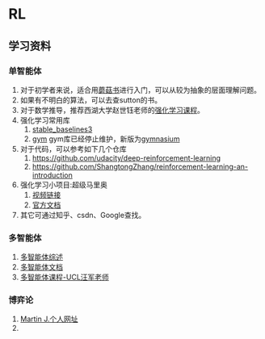 # RL

## 学习资料

### 单智能体
1. 对于初学者来说，适合用[蘑菇书](https://github.com/datawhalechina/easy-rl)进行入门，可以从较为抽象的层面理解问题。
2. 如果有不明白的算法，可以去查sutton的书。
3. 对于数学推导，推荐西湖大学赵世钰老师的[强化学习课程](https://space.bilibili.com/2044042934)。
4. 强化学习常用库 
    1. [stable_baselines3](https://stable-baselines3.readthedocs.io/en/master/)
    2. [gym](https://www.gymlibrary.dev/) gym库已经停止维护，新版为[gymnasium](https://gymnasium.farama.org/)
5. 对于代码，可以参考如下几个仓库
    1. https://github.com/udacity/deep-reinforcement-learning
    2. https://github.com/ShangtongZhang/reinforcement-learning-an-introduction
6. 强化学习小项目:超级马里奥
    1. [视频链接](https://www.bilibili.com/video/BV1iL411A7zo?p=1&vd_source=6cb2b026ba39234b88653fad0328b4aa)
    2. [官方文档](https://pypi.org/project/gym-super-mario-bros/)
6. 其它可通过知乎、csdn、Google查找。

### 多智能体

1. [多智能体综述](https://cloud.tencent.com/developer/article/1618396)
2. [多智能体文档](https://marl-doc.readthedocs.io/en/latest/paper/)
3. [多智能体课程-UCL汪军老师](https://space.bilibili.com/604515161/channel/seriesdetail?sid=222479)

### 博弈论

1. [Martin J.个人网址](https://www.economics.utoronto.ca/osborne/)
2. 


